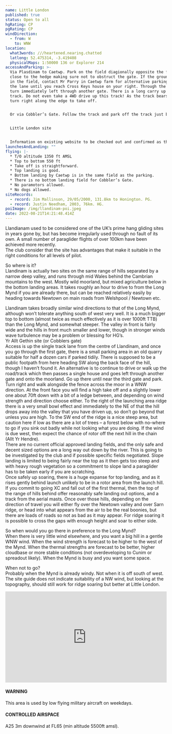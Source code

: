 ```yaml
---
name: Little London
published: true
status: Open to all
hgRating: CP
pgRating: CP
windDirection:
  - from: W
    to: WNW
location:
  what3words: ///heartened.nearing.chatted
  latlong: 52.475314, -3.419408
  physicalMaps: 1:50000 136 or Explorer 214
accessAndParking: >-
  Via Plasdinam to Caetwp. Park on the field diagionally opposite the farm,
  close to the hedge making sure not to obstruct the gate. If the ground is wet
  in the field, contact Mr Parry in Caetwp farm for alternative parking. Walk up
  the lane until you reach Cross Keys house on your right. Through the gate and
  turn immediately left through another gate. There is a long carry up the rough
  track. Do not even take a 4WD drive up this track! As the track bears left,
  turn right along the edge to take off.


  Or via Cobbler’s Gate. Follow the track and park off the track just before the last gate. Go through the gate and follow the fence on the right and continue to the top to take-off.


  Little London site


  Information on existing website to be checked out and confirmed as the farmer has said recently that the track is not passable even for his tractor. So at this moment please do not use, unless you are already know about it and have visited recently, and if so do tell the committee so that we can get things documented correctly.
launchesAndLanding: ""
flying: |-
  * T/O altitude 1350 ft AMSL
  * Top to bottom 550 ft
  * Take off is straightforward.
  * Top landing is good.
  * Bottom landing by Caetwp is in the same field as the parking.
  * There is no bottom landing field for Cobbler’s Gate.
  * No paramotors allowed.
  * No dogs allowed.
siteRecords:
  - record: Jim Mallinson, 29/05/2000, 131.8km to Honington. PG.
  - record: Justin Needham, 2003, 76km. HG.
poiImage: /img/llandinam-poi.jpeg
date: 2022-08-21T14:21:48.414Z
---
```


Llandianam used to be considered one of the UK’s prime hang gliding sites in years gone by, but has become irregularly used through no fault of its own. A small number of paraglider flights of over 100km have been achieved more recently.\
The club consider that the site has advantages that make it suitable in the right conditions for all levels of pilot.

So where is it?\
Llandinam is actually two sites on the same range of hills separated by a narrow deep valley, and runs through mid Wales behind the Cambrian mountains to the west. Mostly wild moorland, but mixed agriculture below in the bottom landing areas. It takes roughly an hour to drive to from the Long Mynd if you are already there, but can be reached relatively easily by heading towards Newtown on main roads from Welshpool / Newtown etc.

Llandinam takes broadly similar wind directions to that of the Long Mynd, although won’t tolerate anything south of west very well. It is a much bigger top to bottom (almost twice as much effectively as it is over 1000ft TTB) than the Long Mynd, and somewhat steeper. The valley in front is fairly wide and the hills in front much smaller and lower, though in stronger winds wave turbulence may be a problem or blessing for HG’s.\
Yr Allt Gethin site (or Cobblers gate)\
Access is up the single track lane from the centre of Llandinam, and once you go through the first gate, there is a small parking area in an old quarry suitable for half a dozen cars if parked tidily. There is supposed to be a public footpath from here heading SW along the back face of the hill, though I haven’t found it. An alternative is to continue to drive or walk up the road/track which then passes a single house and goes left through another gate and onto the moorland. Go up there until near the third gate and park. Turn right and walk alongside the fence across the moor in a WNW direction. At the front face you will find a high take off and a slightly lower one about 70ft down with a bit of a ledge between, and depending on wind strength and direction choose either. To the right of the launching area ridge there is a very small bowl effect and immediately to the NE of that the hill drops away into the valley that you have driven up, so don’t go beyond that unless you are high. To the SW end of the ridge is a nice steep area, but caution here if low as there are a lot of trees – a forest below with no-where to go if you sink out badly while not looking what you are doing. If the wind is due west, then expect the chance of rotor off the next hill in the chain (Allt Yr Hendre).\
There are no current official approved landing fields, and the only safe and decent sized options are a long way out down by the river. This is going to be investigated by the club and if possible specific fields negotiated. Slope landing is limited to being fairly near the top as it then gets too steep and with heavy rough vegetation so a commitment to slope land a paraglider has to be taken early if you are scratching.\
Once safely up soaring, there is a huge expanse for top landing, and as it rises gently behind launch unlikely to be in a rotor area from the launch hill. If you commit to going XC and fall out of the first thermal, then the top of the range of hills behind offer reasonably safe landing out options, and a track from the aerial masts. Once over those hills, depending on the direction of travel you will either fly over the Newtown valley and over Sarn ridge, or head into what appears from the air to be the real boonies, but there are loads of roads so not as bad as it may appear. For ridge soaring it is possible to cross the gaps with enough height and soar to either side.

So when would you go there in preference to the Long Mynd?\
When there is very little wind elsewhere, and you want a big hill in a gentle WNW wind. When the wind strength is forecast to be higher to the west of the Mynd. When the thermal strengths are forecast to be better, higher cloudbase or more stable conditions (not overdeveloping to Cunim or spreadout likely). When the Mynd is busy and you want some space.

When not to go?\
Probably when the Mynd is already windy. Not when it is off south of west. The site guide does not indicate suitability of a NW wind, but looking at the topography, should still work for ridge soaring but better at Little London.

<iframe style="aspect-ratio: 16 / 9; width: 100%; max-width: 560px;" src="https://www.youtube.com/embed/qywHZBbyURo" title="YouTube video player" frameborder="0" allow="accelerometer; autoplay; clipboard-write; encrypted-media; gyroscope; picture-in-picture; web-share" allowfullscreen></iframe>

#### WARNING

This area is used by low flying military aircraft on weekdays.

#### CONTROLLED AIRSPACE

A25 3m downwind at FL65 (min altitude 5500ft amsl).
